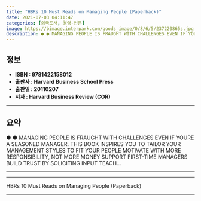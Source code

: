 ```yaml
---
title: "HBRs 10 Must Reads on Managing People (Paperback)"
date: 2021-07-03 04:11:47
categories: [외국도서, 경영-인문]
image: https://bimage.interpark.com/goods_image/0/8/6/5/237220865s.jpg
description: ● ● MANAGING PEOPLE IS FRAUGHT WITH CHALLENGES EVEN IF YOURE A SEASONED MANAGER. THIS BOOK INSPIRES YOU TO TAILOR YOUR MANAGEMENT STYLES TO FIT YOUR PEOPLE MO
---
```


## **정보**

- **ISBN : 9781422158012**
- **출판사 : Harvard Business School Press**
- **출판일 : 20110207**
- **저자 : Harvard Business Review (COR)**

------



## **요약**

●  ●  MANAGING PEOPLE IS FRAUGHT WITH CHALLENGES EVEN IF YOURE A SEASONED MANAGER. THIS BOOK INSPIRES YOU TO TAILOR YOUR MANAGEMENT STYLES TO FIT YOUR PEOPLE MOTIVATE WITH MORE RESPONSIBILITY, NOT MORE MONEY SUPPORT FIRST-TIME MANAGERS BUILD TRUST BY SOLICITING INPUT TEACH... 

------



------


HBRs 10 Must Reads on Managing People (Paperback) 

------


